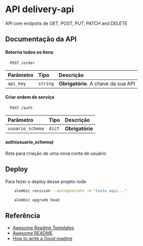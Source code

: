 
# API delivery-api

API com endpoits de GET, POST, PUT, PATCH and DELETE


## Documentação da API

#### Retorna todos os itens

```http
  POST /order
```

| Parâmetro   | Tipo       | Descrição                           |
| :---------- | :--------- | :---------------------------------- |
| `api_key` | `string` | **Obrigatório**. A chave da sua API |

#### Criar ordem de serviço

```http
  POST /auth
```

| Parâmetro   | Tipo       | Descrição                                   |
| :---------- | :--------- | :------------------------------------------ |
| `usuario_schema` | `dict`|**Obrigatório** |

#### auth(usuario_schema)

Rota para criação de uma nova conta de usuário


## Deploy

Para fazer o deploy desse projeto rode

```bash
    alembic revision --autogenerate -m "texto aqui..."

    alembic upgrade head
```


## Referência

 - [Awesome Readme Templates](https://awesomeopensource.com/project/elangosundar/awesome-README-templates)
 - [Awesome README](https://github.com/matiassingers/awesome-readme)
 - [How to write a Good readme](https://bulldogjob.com/news/449-how-to-write-a-good-readme-for-your-github-project)

